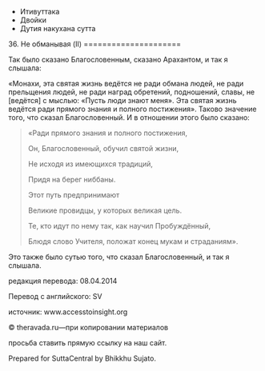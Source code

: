 









* Итивуттака
* Двойки
* Дутия накухана сутта


36\. Не обманывая \(II\)
\=\=\=\=\=\=\=\=\=\=\=\=\=\=\=\=\=\=\=\=\=



Так было сказано Благословенным, сказано Арахантом, и так я слышала:


«Монахи, эта святая жизнь ведётся не ради обмана людей, не ради прельщения людей, не ради наград обретений, подношений, славы, не \[ведётся\] с мыслью: «Пусть люди знают меня»\. Эта святая жизнь ведётся ради прямого знания и полного постижения»\. Таково значение того, что сказал Благословенный\. И в отношении этого было сказано:



> «Ради прямого знания и полного постижения,  
> 
> Он, Благословенный, обучил святой жизни,  
> 
> Не исходя из имеющихся традиций,  
> 
> Придя на берег ниббаны\.  
> 
> Этот путь предпринимают  
> 
> Великие провидцы, у которых великая цель\.  
> 
> Те, кто идут по нему так, как научил Пробуждённый,  
> 
> Блюдя слово Учителя, положат конец мукам и страданиям»\.


Это также было сутью того, что сказал Благословенный, и так я слышала\.



редакция перевода: 08\.04\.2014


Перевод с английского: SV


источник: www\.accesstoinsight\.org


© theravada\.ru—при копировании материалов


просьба ставить прямую ссылку на наш сайт\.


Prepared for SuttaCentral by Bhikkhu Sujato\.






